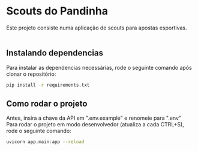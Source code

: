 # Scouts do Pandinha

Este projeto consiste numa aplicação de scouts para apostas esportivas.
<br><br>  
## Instalando dependencias
Para instalar as dependencias necessárias, rode o seguinte comando após clonar o repositório:
```bash
pip install -r requirements.txt
```

## Como rodar o projeto

Antes, insira a chave da API em ".env.example" e renomeie para ".env"
<br>
Para rodar o projeto em modo desenvolvedor (atualiza a cada CTRL+S), rode o seguinte comando:
```bash
uvicorn app.main:app --reload
```